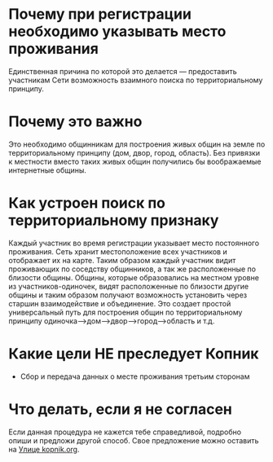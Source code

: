 # Почему при регистрации необходимо указывать место проживания 

Единственная причина по которой это делается — предоставить участникам Сети возможность взаимного поиска по территориальному принципу.

# Почему это важно

Это необходимо общинникам для построения живых общин на земле по территориальному принципу (дом, двор, город, область). Без привязки к местности вместо таких живых общин получились бы воображаемые интернетные общины.

# Как устроен поиск по территориальному признаку

Каждый участник во время регистрации указывает место постоянного проживания. Сеть хранит местоположение всех участников и отображает их на карте. Таким образом каждый участник видит проживающих по соседству общинников, а так же расположенные по близости общины. Общины, которые образовались на местном уровне из участников-одиночек, видят расположенные по близости другие общины и таким образом получают возможность установить через старшин взаимодействие и объединение. Это создает простой универсальный путь для построения общин по территориальному принципу одиночка-->дом-->двор-->город-->область и т.д.

# Какие цели НЕ преследует Копник

 - Сбор и передача данных о месте проживания третьим сторонам

# Что делать, если я не согласен

Если данная процедура не кажется тебе справедливой, подробно опиши и предложи другой способ. Свое предложение можно оставить на [Улице kopnik.org](https://vk.me/join/gPg9/g6wjgknBe034BdDdOdcjvU1MtJKZ7o=).
